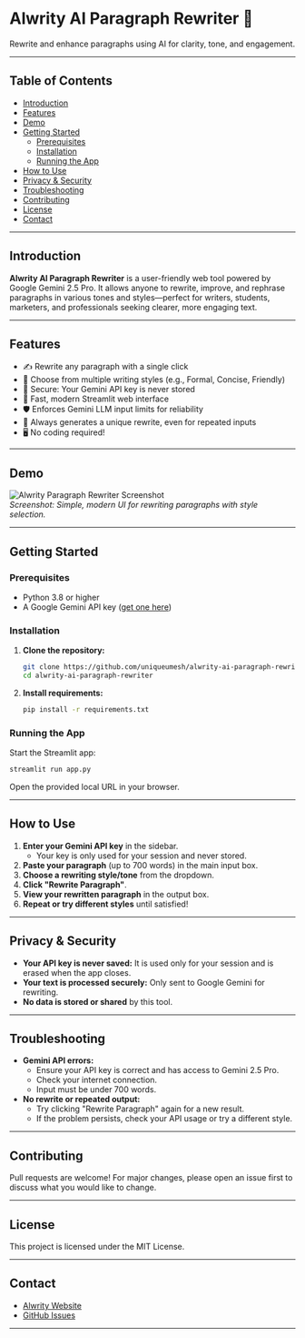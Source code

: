 # Alwrity AI Paragraph Rewriter 📝

Rewrite and enhance paragraphs using AI for clarity, tone, and engagement.

---

## Table of Contents
- [Introduction](#introduction)
- [Features](#features)
- [Demo](#demo)
- [Getting Started](#getting-started)
  - [Prerequisites](#prerequisites)
  - [Installation](#installation)
  - [Running the App](#running-the-app)
- [How to Use](#how-to-use)
- [Privacy & Security](#privacy--security)
- [Troubleshooting](#troubleshooting)
- [Contributing](#contributing)
- [License](#license)
- [Contact](#contact)

---

## Introduction

**Alwrity AI Paragraph Rewriter** is a user-friendly web tool powered by Google Gemini 2.5 Pro. It allows anyone to rewrite, improve, and rephrase paragraphs in various tones and styles—perfect for writers, students, marketers, and professionals seeking clearer, more engaging text.

---

## Features

- ✍️ Rewrite any paragraph with a single click  
- 🎨 Choose from multiple writing styles (e.g., Formal, Concise, Friendly)  
- 🔑 Secure: Your Gemini API key is never stored  
- 🚀 Fast, modern Streamlit web interface  
- 🛡️ Enforces Gemini LLM input limits for reliability  
- 🔄 Always generates a unique rewrite, even for repeated inputs  
- 🖥️ No coding required!

---

## Demo

![Alwrity Paragraph Rewriter Screenshot](assets/demo.png)  
*Screenshot: Simple, modern UI for rewriting paragraphs with style selection.*

---

## Getting Started

### Prerequisites

- Python 3.8 or higher  
- A Google Gemini API key ([get one here](https://ai.google.dev/))

### Installation

1. **Clone the repository:**
   ```bash
   git clone https://github.com/uniqueumesh/alwrity-ai-paragraph-rewriter.git
   cd alwrity-ai-paragraph-rewriter
   ```

2. **Install requirements:**
   ```bash
   pip install -r requirements.txt
   ```

### Running the App

Start the Streamlit app:
```bash
streamlit run app.py
```
Open the provided local URL in your browser.

---

## How to Use

1. **Enter your Gemini API key** in the sidebar.  
   - Your key is only used for your session and never stored.
2. **Paste your paragraph** (up to 700 words) in the main input box.
3. **Choose a rewriting style/tone** from the dropdown.
4. **Click "Rewrite Paragraph"**.
5. **View your rewritten paragraph** in the output box.
6. **Repeat or try different styles** until satisfied!

---

## Privacy & Security

- **Your API key is never saved:** It is used only for your session and is erased when the app closes.
- **Your text is processed securely:** Only sent to Google Gemini for rewriting.
- **No data is stored or shared** by this tool.

---

## Troubleshooting

- **Gemini API errors:**  
  - Ensure your API key is correct and has access to Gemini 2.5 Pro.
  - Check your internet connection.
  - Input must be under 700 words.
- **No rewrite or repeated output:**  
  - Try clicking "Rewrite Paragraph" again for a new result.
  - If the problem persists, check your API usage or try a different style.

---

## Contributing

Pull requests are welcome! For major changes, please open an issue first to discuss what you would like to change.

---

## License

This project is licensed under the MIT License.

---

## Contact

- [Alwrity Website](https://alwrity.com)
- [GitHub Issues](https://github.com/uniqueumesh/alwrity-ai-paragraph-rewriter/issues)

---
